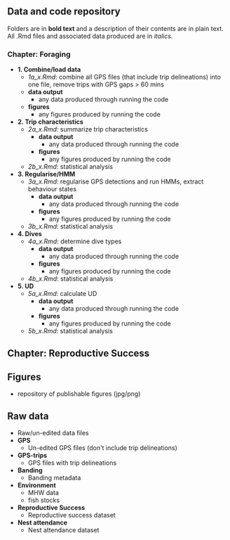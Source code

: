 ## Data and code repository


Folders are in **bold text** and a description of their contents are in plain text. All .Rmd files and associated data produced are in *italics*.


### Chapter: Foraging
- **1. Combine/load data**
  - *1a_x.Rmd*: combine all GPS files (that include trip delineations) into one file, remove trips with GPS gaps > 60 mins
  - **data output**
    - any data produced through running the code
  - **figures**
    - any figures produced by running the code
- **2. Trip characteristics**
  - *2a_x.Rmd*: summarize trip characteristics
    - **data output**
      - any data produced through running the code
    - **figures**
      - any figures produced by running the code
  - *2b_x.Rmd*: statistical analysis
- **3. Regularise/HMM**
  - *3a_x.Rmd*: regularise GPS detections and run HMMs, extract behaviour states
    - **data output**
      - any data produced through running the code
    - **figures**
      - any figures produced by running the code
  - *3b_x.Rmd*: statistical analysis
- **4. Dives**
  - *4a_x.Rmd*: determine dive types
    - **data output**
      - any data produced through running the code
    - **figures**
      - any figures produced by running the code
  - *4b_x.Rmd*: statistical analysis
- **5. UD**
  - *5a_x.Rmd*: calculate UD
    - **data output**
      - any data produced through running the code
    - **figures**
      - any figures produced by running the code
  - *5b_x.Rmd*: statistical analysis


## Chapter: Reproductive Success


## Figures
- repository of publishable figures (jpg/png)


## Raw data
- Raw/un-edited data files
- **GPS**
  - Un-edited GPS files (don't include trip delineations)
- **GPS-trips**
  - GPS files with trip delineations
- **Banding**
  - Banding metadata
- **Environment**
  - MHW data
  - fish stocks
- **Reproductive Success**
  - Reproductive success dataset
- **Nest attendance**
  - Nest attendance dataset


    
    